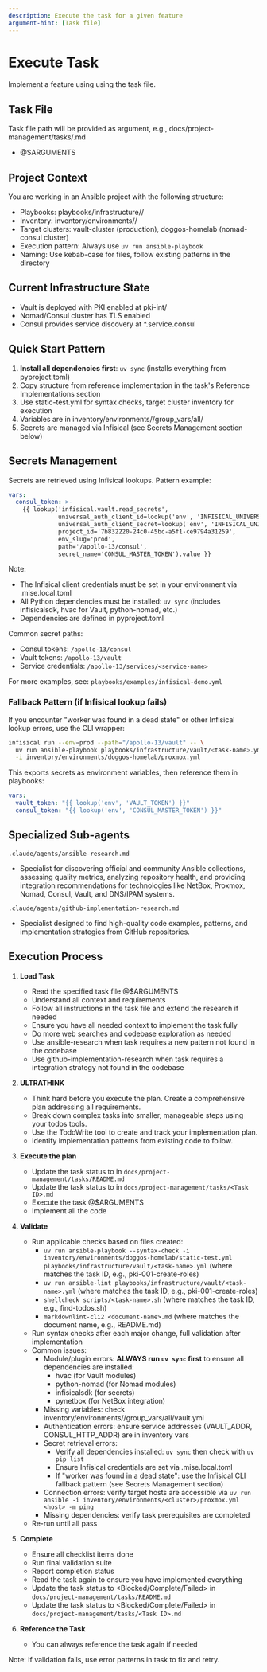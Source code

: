 ```yaml
---
description: Execute the task for a given feature
argument-hint: [Task file]
---
```


# Execute Task

Implement a feature using using the task file.

## Task File

Task file path will be provided as argument, e.g., docs/project-management/tasks/<task-id>.md

- @$ARGUMENTS

## Project Context

You are working in an Ansible project with the following structure:

- Playbooks: playbooks/infrastructure/<service>/
- Inventory: inventory/environments/<cluster>/
- Target clusters: vault-cluster (production), doggos-homelab (nomad-consul cluster)
- Execution pattern: Always use `uv run ansible-playbook`
- Naming: Use kebab-case for files, follow existing patterns in the directory

## Current Infrastructure State

- Vault is deployed with PKI enabled at pki-int/
- Nomad/Consul cluster has TLS enabled
- Consul provides service discovery at \*.service.consul

## Quick Start Pattern

1. **Install all dependencies first**: `uv sync` (installs everything from pyproject.toml)
2. Copy structure from reference implementation in the task's Reference Implementations section
3. Use static-test.yml for syntax checks, target cluster inventory for execution
4. Variables are in inventory/environments/<cluster>/group_vars/all/
5. Secrets are managed via Infisical (see Secrets Management section below)

## Secrets Management

Secrets are retrieved using Infisical lookups. Pattern example:

```yaml
vars:
  consul_token: >-
    {{ lookup('infisical.vault.read_secrets',
              universal_auth_client_id=lookup('env', 'INFISICAL_UNIVERSAL_AUTH_CLIENT_ID'),
              universal_auth_client_secret=lookup('env', 'INFISICAL_UNIVERSAL_AUTH_CLIENT_SECRET'),
              project_id='7b832220-24c0-45bc-a5f1-ce9794a31259',
              env_slug='prod',
              path='/apollo-13/consul',
              secret_name='CONSUL_MASTER_TOKEN').value }}
```

Note:

- The Infisical client credentials must be set in your environment via .mise.local.toml
- All Python dependencies must be installed: `uv sync` (includes infisicalsdk, hvac for Vault, python-nomad, etc.)
- Dependencies are defined in pyproject.toml

Common secret paths:

- Consul tokens: `/apollo-13/consul`
- Vault tokens: `/apollo-13/vault`
- Service credentials: `/apollo-13/services/<service-name>`

For more examples, see: `playbooks/examples/infisical-demo.yml`

### Fallback Pattern (if Infisical lookup fails)

If you encounter "worker was found in a dead state" or other Infisical lookup errors, use the CLI wrapper:

```bash
infisical run --env=prod --path="/apollo-13/vault" -- \
  uv run ansible-playbook playbooks/infrastructure/vault/<task-name>.yml \
  -i inventory/environments/doggos-homelab/proxmox.yml
```

This exports secrets as environment variables, then reference them in playbooks:

```yaml
vars:
  vault_token: "{{ lookup('env', 'VAULT_TOKEN') }}"
  consul_token: "{{ lookup('env', 'CONSUL_MASTER_TOKEN') }}"
```

## Specialized Sub-agents

`.claude/agents/ansible-research.md`

- Specialist for discovering official and community Ansible collections, assessing quality metrics, analyzing repository health, and providing integration recommendations for technologies like NetBox, Proxmox, Nomad, Consul, Vault, and DNS/IPAM systems.

`.claude/agents/github-implementation-research.md`

- Specialist designed to find high-quality code examples, patterns, and implementation strategies from GitHub repositories.

## Execution Process

1. **Load Task**

   - Read the specified task file @$ARGUMENTS
   - Understand all context and requirements
   - Follow all instructions in the task file and extend the research if needed
   - Ensure you have all needed context to implement the task fully
   - Do more web searches and codebase exploration as needed
   - Use ansible-research when task requires a new pattern not found in the codebase
   - Use github-implementation-research when task requires a integration strategy not found in the codebase

2. **ULTRATHINK**

   - Think hard before you execute the plan. Create a comprehensive plan addressing all requirements.
   - Break down complex tasks into smaller, manageable steps using your todos tools.
   - Use the TodoWrite tool to create and track your implementation plan.
   - Identify implementation patterns from existing code to follow.

3. **Execute the plan**

   - Update the task status to <In Progress> in `docs/project-management/tasks/README.md`
   - Update the task status to <In Progress> in `docs/project-management/tasks/<Task ID>.md`
   - Execute the task @$ARGUMENTS
   - Implement all the code

4. **Validate**

   - Run applicable checks based on files created:
     - `uv run ansible-playbook --syntax-check -i inventory/environments/doggos-homelab/static-test.yml playbooks/infrastructure/vault/<task-name>.yml` (where <task-name> matches the task ID, e.g., pki-001-create-roles)
     - `uv run ansible-lint playbooks/infrastructure/vault/<task-name>.yml` (where <task-name> matches the task ID, e.g., pki-001-create-roles)
     - `shellcheck scripts/<task-name>.sh` (where <task-name> matches the task ID, e.g., find-todos.sh)
     - `markdownlint-cli2 <document-name>.md` (where <document-name> matches the document name, e.g., README.md)
   - Run syntax checks after each major change, full validation after implementation
   - Common issues:
     - Module/plugin errors: **ALWAYS run `uv sync` first** to ensure all dependencies are installed:
       - hvac (for Vault modules)
       - python-nomad (for Nomad modules)
       - infisicalsdk (for secrets)
       - pynetbox (for NetBox integration)
     - Missing variables: check inventory/environments/<cluster>/group_vars/all/vault.yml
     - Authentication errors: ensure service addresses (VAULT_ADDR, CONSUL_HTTP_ADDR) are in inventory vars
     - Secret retrieval errors:
       - Verify all dependencies installed: `uv sync` then check with `uv pip list`
       - Ensure Infisical credentials are set via .mise.local.toml
       - If "worker was found in a dead state": use the Infisical CLI fallback pattern (see Secrets Management section)
     - Connection errors: verify target hosts are accessible via `uv run ansible -i inventory/environments/<cluster>/proxmox.yml <host> -m ping`
     - Missing dependencies: verify task prerequisites are completed
   - Re-run until all pass

5. **Complete**

   - Ensure all checklist items done
   - Run final validation suite
   - Report completion status
   - Read the task again to ensure you have implemented everything
   - Update the task status to <Blocked/Complete/Failed> in `docs/project-management/tasks/README.md`
   - Update the task status to <Blocked/Complete/Failed> in `docs/project-management/tasks/<Task ID>.md`

6. **Reference the Task**
   - You can always reference the task again if needed

Note: If validation fails, use error patterns in task to fix and retry.
